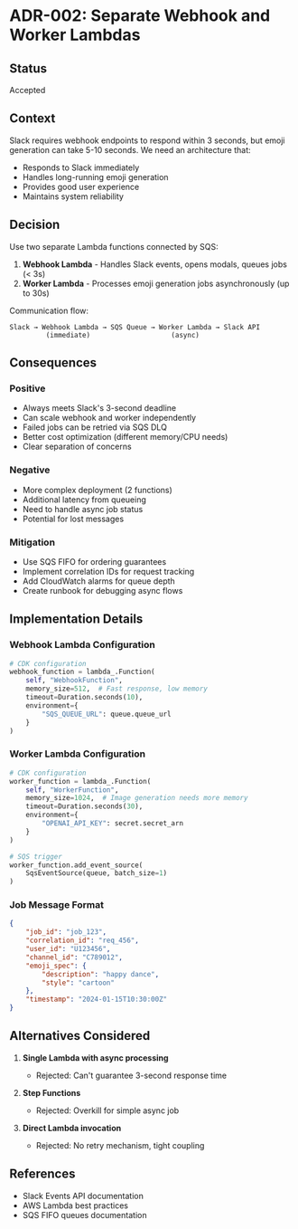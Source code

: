 # ADR-002: Separate Webhook and Worker Lambdas

## Status
Accepted

## Context
Slack requires webhook endpoints to respond within 3 seconds, but emoji generation can take 5-10 seconds. We need an architecture that:
- Responds to Slack immediately
- Handles long-running emoji generation
- Provides good user experience
- Maintains system reliability

## Decision
Use two separate Lambda functions connected by SQS:

1. **Webhook Lambda** - Handles Slack events, opens modals, queues jobs (< 3s)
2. **Worker Lambda** - Processes emoji generation jobs asynchronously (up to 30s)

Communication flow:
```
Slack → Webhook Lambda → SQS Queue → Worker Lambda → Slack API
         (immediate)                    (async)
```

## Consequences

### Positive
- Always meets Slack's 3-second deadline
- Can scale webhook and worker independently
- Failed jobs can be retried via SQS DLQ
- Better cost optimization (different memory/CPU needs)
- Clear separation of concerns

### Negative
- More complex deployment (2 functions)
- Additional latency from queueing
- Need to handle async job status
- Potential for lost messages

### Mitigation
- Use SQS FIFO for ordering guarantees
- Implement correlation IDs for request tracking
- Add CloudWatch alarms for queue depth
- Create runbook for debugging async flows

## Implementation Details

### Webhook Lambda Configuration
```python
# CDK configuration
webhook_function = lambda_.Function(
    self, "WebhookFunction",
    memory_size=512,  # Fast response, low memory
    timeout=Duration.seconds(10),
    environment={
        "SQS_QUEUE_URL": queue.queue_url
    }
)
```

### Worker Lambda Configuration
```python
# CDK configuration
worker_function = lambda_.Function(
    self, "WorkerFunction",
    memory_size=1024,  # Image generation needs more memory
    timeout=Duration.seconds(30),
    environment={
        "OPENAI_API_KEY": secret.secret_arn
    }
)

# SQS trigger
worker_function.add_event_source(
    SqsEventSource(queue, batch_size=1)
)
```

### Job Message Format
```json
{
    "job_id": "job_123",
    "correlation_id": "req_456",
    "user_id": "U123456",
    "channel_id": "C789012",
    "emoji_spec": {
        "description": "happy dance",
        "style": "cartoon"
    },
    "timestamp": "2024-01-15T10:30:00Z"
}
```

## Alternatives Considered

1. **Single Lambda with async processing**
   - Rejected: Can't guarantee 3-second response time

2. **Step Functions**
   - Rejected: Overkill for simple async job

3. **Direct Lambda invocation**
   - Rejected: No retry mechanism, tight coupling

## References
- Slack Events API documentation
- AWS Lambda best practices
- SQS FIFO queues documentation
